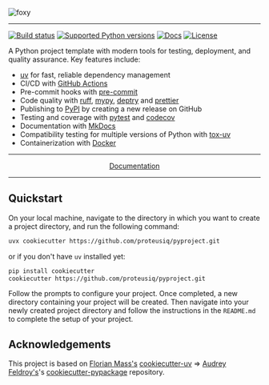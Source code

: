 ![foxy](https://github.com/user-attachments/assets/551303aa-e025-46d4-983f-0f933bfccd00)

---

[![Build status](https://img.shields.io/github/actions/workflow/status/proteusiq/pyproject/main.yml?branch=main)](https://github.com/proteusiq/pyproject/actions/workflows/main.yml?query=branch%3Amain)
[![Supported Python versions](https://img.shields.io/badge/python-3.9_%7C_3.10_%7C_3.11_%7C_3.12_%7C_3.13-blue?labelColor=grey&color=blue)](https://github.com/proteusiq/pyproject/blob/main/pyproject.toml)
[![Docs](https://img.shields.io/badge/docs-gh--pages-blue)](https://proteusiq.github.io/pyproject/)
[![License](https://img.shields.io/github/license/proteusiq/pyproject)](https://img.shields.io/github/license/proteusiq/pyproject)

A Python project template with modern tools for testing, deployment, and quality assurance. Key features include:

- [uv](https://docs.astral.sh/uv/) for fast, reliable dependency management
- CI/CD with [GitHub Actions](https://github.com/features/actions)
- Pre-commit hooks with [pre-commit](https://pre-commit.com/)
- Code quality with [ruff](https://github.com/charliermarsh/ruff), [mypy](https://mypy.readthedocs.io/en/stable/), [deptry](https://github.com/proteusiq/deptry/) and [prettier](https://prettier.io/)
- Publishing to [PyPI](https://pypi.org) by creating a new release on GitHub
- Testing and coverage with [pytest](https://docs.pytest.org/en/7.1.x/) and [codecov](https://about.codecov.io/)
- Documentation with [MkDocs](https://www.mkdocs.org/)
- Compatibility testing for multiple versions of Python with [tox-uv](https://github.com/tox-dev/tox-uv)
- Containerization with [Docker](https://www.docker.com/)

---

<p align="center">
  <a href="https://proteusiq.github.io/pyproject/">Documentation</a>
</p>

---

## Quickstart

On your local machine, navigate to the directory in which you want to
create a project directory, and run the following command:

```bash
uvx cookiecutter https://github.com/proteusiq/pyproject.git
```

or if you don't have `uv` installed yet:

```bash
pip install cookiecutter
cookiecutter https://github.com/proteusiq/pyproject.git
```

Follow the prompts to configure your project. Once completed, a new directory containing your project will be created. Then navigate into your newly created project directory and follow the instructions in the `README.md` to complete the setup of your project.

## Acknowledgements

This project is based on [Florian Mass\'s](https://github.com/fpgmaas) [cookiecutter-uv](https://github.com/fpgmaas/cookiecutter-uv) => [Audrey
Feldroy\'s](https://github.com/audreyfeldroy)\'s
[cookiecutter-pypackage](https://github.com/audreyfeldroy/cookiecutter-pypackage)
repository.
